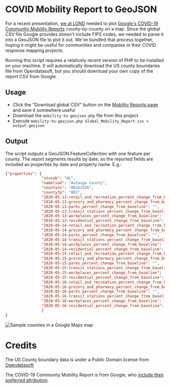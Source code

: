 # COVID Mobility Report to GeoJSON
For a recent presentation, [we at LGND](https://lgnd.com) needed to plot [Google's COVID-19 Community Mobility Reports](https://www.google.com/covid19/mobility/) county-by-county on a map. Since the global CSV file Google provides doesn't include FIPS codes, we needed to parse it into a GeoJSON file to plot it out. We've bundled that process together, hoping it might be useful for communities and companies in their COVID response mapping projects.

Running this script requires a relatively recent version of PHP to be installed on your machine. It will automatically download the US county boundaries file from Opendatasoft, but you should download your own copy of the report CSV from Google.

## Usage
- Click the "Download global CSV" button on the [Mobility Reports page](https://www.google.com/covid19/mobility/) and save it somewhere useful
- Download the `mobility-to-geojson.php` file from this project
- Execute `mobility-to-geojson.php Global_Mobility_Report.csv > output.geojson`

## Output
The script outputs a GeoJSON FeatureCollection with one feature per county. The report segments results by date, so the reported fields are included as properties by date and property name. E.g.:

```json                
{"properties": {
                "stusab": "AL",
                "namelsad": "Autauga County",
                "countyns": "00161526",
                "countyfp": "001",
                "2020-05-13-retail_and_recreation_percent_change_from_baseline": 12,
                "2020-05-13-grocery_and_pharmacy_percent_change_from_baseline": 14,
                "2020-05-13-parks_percent_change_from_baseline": "",
                "2020-05-13-transit_stations_percent_change_from_baseline": "",
                "2020-05-13-workplaces_percent_change_from_baseline": -29,
                "2020-05-13-residential_percent_change_from_baseline": 10,
                "2020-05-14-retail_and_recreation_percent_change_from_baseline": 1,
                "2020-05-14-grocery_and_pharmacy_percent_change_from_baseline": 19,
                "2020-05-14-parks_percent_change_from_baseline": "",
                "2020-05-14-transit_stations_percent_change_from_baseline": "",
                "2020-05-14-workplaces_percent_change_from_baseline": -30,
                "2020-05-14-residential_percent_change_from_baseline": "",
                "2020-05-15-retail_and_recreation_percent_change_from_baseline": -5,
                "2020-05-15-grocery_and_pharmacy_percent_change_from_baseline": 12,
                "2020-05-15-parks_percent_change_from_baseline": "",
                "2020-05-15-transit_stations_percent_change_from_baseline": "",
                "2020-05-15-workplaces_percent_change_from_baseline": -30,
                "2020-05-15-residential_percent_change_from_baseline": 11,
                "2020-05-16-retail_and_recreation_percent_change_from_baseline": -3,
                "2020-05-16-grocery_and_pharmacy_percent_change_from_baseline": 13,
                "2020-05-16-parks_percent_change_from_baseline": "",
                "2020-05-16-transit_stations_percent_change_from_baseline": "",
                "2020-05-16-workplaces_percent_change_from_baseline": -13,
                "2020-05-16-residential_percent_change_from_baseline": ""
                }
}
```

![Sample counties in a Google Maps map](https://lgnd.com/wp-content/uploads/2020/05/Screen-Shot-2020-05-27-at-11.44.29-AM.png)

# Credits
The US County boundary data is under a Public Domain license from [Opendatasoft](https://public.opendatasoft.com/explore/dataset/us-county-boundaries/information/)

The COVID-19 Community Mobility Report is from Google, who [include their preferred attribution](https://www.google.com/covid19/mobility/data_documentation.html?hl=en).
